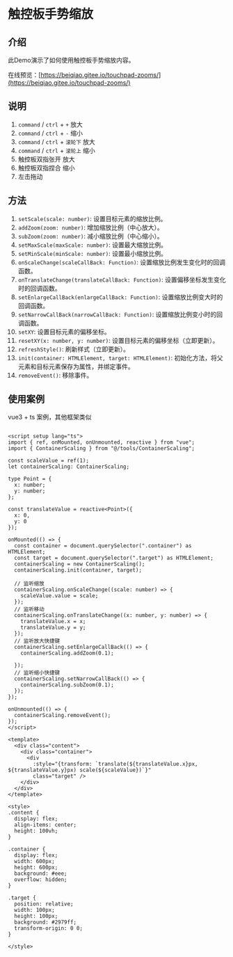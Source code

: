 # 触控板手势缩放

## 介绍

此Demo演示了如何使用触控板手势缩放内容。

在线预览：[https://beiqiao.gitee.io/touchpad-zooms/](https://beiqiao.gitee.io/touchpad-zooms/)

## 说明

1. `command` / `ctrl` + `+` 放大
2. `command` / `ctrl` + `-` 缩小
3. `command` / `ctrl` + `滚轮下` 放大
4. `command` / `ctrl` + `滚轮上` 缩小
5. 触控板双指张开 放大
6. 触控板双指捏合 缩小
7. 左击拖动

## 方法

1. `setScale(scale: number)`: 设置目标元素的缩放比例。
2. `addZoom(zoom: number)`: 增加缩放比例（中心放大）。
3. `subZoom(zoom: number)`: 减小缩放比例（中心缩小）。
4. `setMaxScale(maxScale: number)`: 设置最大缩放比例。
5. `setMinScale(minScale: number)`: 设置最小缩放比例。
6. `onScaleChange(scaleCallBack: Function)`: 设置缩放比例发生变化时的回调函数。
7. `onTranslateChange(translateCallBack: Function)`: 设置偏移坐标发生变化时的回调函数。
8. `setEnlargeCallBack(enlargeCallBack: Function)`: 设置缩放比例变大时的回调函数。
9. `setNarrowCallBack(narrowCallBack: Function)`: 设置缩放比例变小时的回调函数。
10. `setXY`: 设置目标元素的偏移坐标。
11. `resetXY(x: number, y: number)`: 设置目标元素的偏移坐标（立即更新）。
12. `refreshStyle()`: 刷新样式（立即更新）。
13. `init(container: HTMLElement, target: HTMLElement)`: 初始化方法，将父元素和目标元素保存为属性，并绑定事件。
14. `removeEvent()`: 移除事件。

## 使用案例

vue3 + ts 案例，其他框架类似

```vue

<script setup lang="ts">
import { ref, onMounted, onUnmounted, reactive } from "vue";
import { ContainerScaling } from "@/tools/ContainerScaling";

const scaleValue = ref(1);
let containerScaling: ContainerScaling;

type Point = {
  x: number;
  y: number;
};

const translateValue = reactive<Point>({
  x: 0,
  y: 0
});

onMounted(() => {
  const container = document.querySelector(".container") as HTMLElement;
  const target = document.querySelector(".target") as HTMLElement;
  containerScaling = new ContainerScaling();
  containerScaling.init(container, target);

  // 监听缩放
  containerScaling.onScaleChange((scale: number) => {
    scaleValue.value = scale;
  });
  // 监听移动
  containerScaling.onTranslateChange((x: number, y: number) => {
    translateValue.x = x;
    translateValue.y = y;
  });
  // 监听放大快捷键
  containerScaling.setEnlargeCallBack(() => {
    containerScaling.addZoom(0.1);

  });
  // 监听缩小快捷键
  containerScaling.setNarrowCallBack(() => {
    containerScaling.subZoom(0.1);
  });
});

onUnmounted(() => {
  containerScaling.removeEvent();
});
</script>

<template>
  <div class="content">
    <div class="container">
      <div
        :style="{transform: `translate(${translateValue.x}px, ${translateValue.y}px) scale(${scaleValue})`}"
        class="target" />
    </div>
  </div>
</template>

<style>
.content {
  display: flex;
  align-items: center;
  height: 100vh;
}

.container {
  display: flex;
  width: 600px;
  height: 600px;
  background: #eee;
  overflow: hidden;
}

.target {
  position: relative;
  width: 100px;
  height: 100px;
  background: #2979ff;
  transform-origin: 0 0;
}

</style>


```
